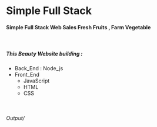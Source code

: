<h1>Simple Full Stack  </h1>
<h4>Simple Full Stack Web Sales Fresh Fruits , Farm Vegetable </h4>
<br>
<h5>This Beauty Website building : </h5>
<ul>
<li>Back_End : Node_js</li>
<li>Front_End
<ul>
<li>JavaScript</li>
<li>HTML</li>
<li>CSS</li>
</ul>
</li>
</ul>
<br>

<h6>Output/ </h6>